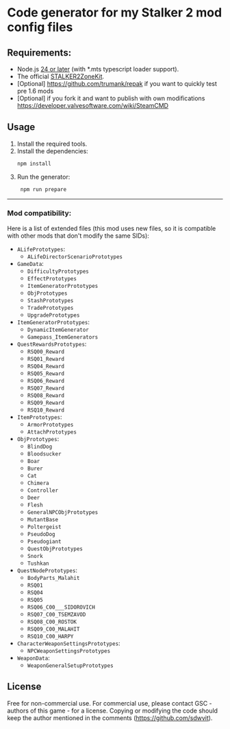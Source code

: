 # Code generator for my Stalker 2 mod config files

## Requirements:

- Node.js [24 or later](https://nodejs.org/en/download/current) (with *.mts typescript loader support).
- The official [STALKER2ZoneKit](https://store.epicgames.com/en-US/p/stalker-2-zone-kit).
- [Optional] https://github.com/trumank/repak if you want to quickly test pre 1.6 mods
- [Optional] if you fork it and want to publish with own modifications https://developer.valvesoftware.com/wiki/SteamCMD

## Usage

1. Install the required tools.
2. Install the dependencies:
   ```bash
   npm install
   ```
3. Run the generator:
   ```bash
    npm run prepare
    ```

---
### Mod compatibility:

Here is a list of extended files (this mod uses new files, so it is compatible with other mods that don't modify the same SIDs):

- `ALifePrototypes`:
  - `ALifeDirectorScenarioPrototypes`
- `GameData`:
  - `DifficultyPrototypes`
  - `EffectPrototypes`
  - `ItemGeneratorPrototypes`
  - `ObjPrototypes`
  - `StashPrototypes`
  - `TradePrototypes`
  - `UpgradePrototypes`
- `ItemGeneratorPrototypes`:
  - `DynamicItemGenerator`
  - `Gamepass_ItemGenerators`
- `QuestRewardsPrototypes`:
  - `RSQ00_Reward`
  - `RSQ01_Reward`
  - `RSQ04_Reward`
  - `RSQ05_Reward`
  - `RSQ06_Reward`
  - `RSQ07_Reward`
  - `RSQ08_Reward`
  - `RSQ09_Reward`
  - `RSQ10_Reward`
- `ItemPrototypes`:
  - `ArmorPrototypes`
  - `AttachPrototypes`
- `ObjPrototypes`:
  - `BlindDog`
  - `Bloodsucker`
  - `Boar`
  - `Burer`
  - `Cat`
  - `Chimera`
  - `Controller`
  - `Deer`
  - `Flesh`
  - `GeneralNPCObjPrototypes`
  - `MutantBase`
  - `Poltergeist`
  - `PseudoDog`
  - `Pseudogiant`
  - `QuestObjPrototypes`
  - `Snork`
  - `Tushkan`
- `QuestNodePrototypes`:
  - `BodyParts_Malahit`
  - `RSQ01`
  - `RSQ04`
  - `RSQ05`
  - `RSQ06_C00___SIDOROVICH`
  - `RSQ07_C00_TSEMZAVOD`
  - `RSQ08_C00_ROSTOK`
  - `RSQ09_C00_MALAHIT`
  - `RSQ10_C00_HARPY`
- `CharacterWeaponSettingsPrototypes`:
  - `NPCWeaponSettingsPrototypes`
- `WeaponData`:
  - `WeaponGeneralSetupPrototypes`

## License

Free for non-commercial use. For commercial use, please contact GSC - authors of this game - for a license.
Copying or modifying the code should keep the author mentioned in the comments (https://github.com/sdwvit).
